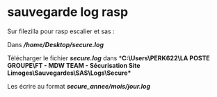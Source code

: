 # sauvegarde log rasp

Sur filezilla pour rasp escalier et sas :

Dans ***/home/Desktop/secure.log***

Télécharger le fichier ***secure.log*** dans ***C:\Users\PERK622\LA POSTE GROUPE\FT - MDW TEAM - Sécurisation Site Limoges\Sauvegardes\SAS\Logs\Secure\***

Les écrire au format ***secure_annee/mois/jour.log***